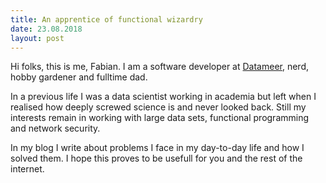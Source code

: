 ```yaml
---
title: An apprentice of functional wizardry
date: 23.08.2018
layout: post
---
```


Hi folks, this is me, Fabian. I am a software developer at [Datameer](http://www.datameer.com), nerd, hobby gardener and fulltime dad.

In a previous life I was a data scientist working in academia but left when I realised how deeply screwed science is and never looked back.
Still my interests remain in working with large data sets, functional programming and network security.

In my blog I write about problems I face in my day-to-day life and how I solved them. I hope this proves to be usefull for you and the rest of the
internet.


